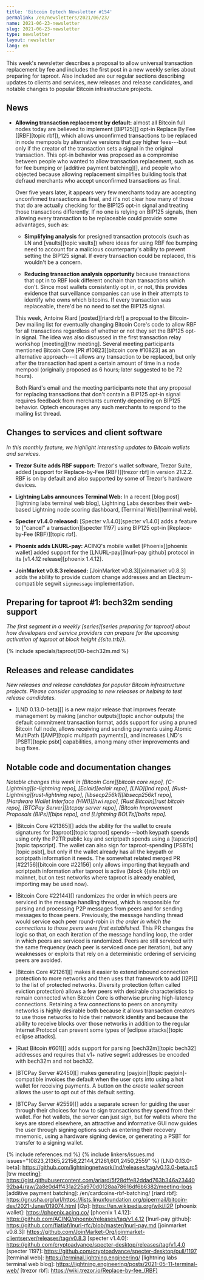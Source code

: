 ```yaml
---
title: 'Bitcoin Optech Newsletter #154'
permalink: /en/newsletters/2021/06/23/
name: 2021-06-23-newsletter
slug: 2021-06-23-newsletter
type: newsletter
layout: newsletter
lang: en
---
```

This week's newsletter describes a proposal to allow universal
transaction replacement by fee and includes the first post in a new
weekly series about preparing for taproot.  Also included are our
regular sections describing updates to clients and services, new releases
and release candidates, and notable changes to popular Bitcoin
infrastructure projects.

## News

- **Allowing transaction replacement by default:** almost all Bitcoin
  full nodes today are believed to implement [BIP125][] opt-in Replace
  By Fee ([RBF][topic rbf]), which allows unconfirmed transactions to be
  replaced in node mempools by alternative versions that pay higher
  fees---but only if the creator of the transaction sets a signal in the
  original transaction.  This opt-in behavior was proposed as a
  compromise between people who wanted to allow transaction replacement,
  such as for fee bumping or [additive payment batching][], and people
  who objected because allowing replacement simplifies building tools
  that defraud merchants who accept unconfirmed transactions as final.

  Over five years later, it appears very few merchants today are
  accepting unconfirmed transactions as final, and it's not clear how
  many of those that do are actually checking for the BIP125 opt-in
  signal and treating those transactions differently.  If no one is
  relying on BIP125 signals, then allowing every transaction to be
  replaceable could provide some advantages, such as:

  - **Simplifying analysis** for presigned transaction protocols (such
    as LN and [vaults][topic vaults]) where ideas for using RBF fee
    bumping need to account for a malicious counterparty's ability to
    prevent setting the BIP125 signal.  If every transaction could be
    replaced, this wouldn't be a concern.

  - **Reducing transaction analysis opportunity** because transactions
    that opt in to RBF look different onchain than transactions which
    don't.  Since most wallets consistently opt in, or not, this
    provides evidence that surveillance companies can use in their
    attempts to identify who owns which bitcoins.  If every
    transaction was replaceable, there'd be no need to set the BIP125
    signal.

  This week, Antoine Riard [posted][riard rbf] a proposal to the Bitcoin-Dev
  mailing list for eventually changing Bitcoin Core's code to allow
  RBF for all transactions regardless of whether or not they set the
  BIP125 opt-in signal.  The idea was also discussed in the first
  transaction relay workshop [meeting][trw meeting].  Several meeting
  participants mentioned Bitcoin Core [PR #10823][bitcoin core #10823]
  as an alternative approach---it allows any transaction to be
  replaced, but only after the transaction had spent a certain amount
  of time in a node mempool (originally proposed as 6 hours; later
  suggested to be 72 hours).

  Both Riard's email and the meeting participants note that any proposal
  for replacing transactions that don't contain a BIP125 opt-in signal
  requires feedback from merchants currently depending on
  BIP125 behavior.  Optech encourages any such merchants to
  respond to the mailing list thread.

## Changes to services and client software

*In this monthly feature, we highlight interesting updates to Bitcoin
wallets and services.*

- **Trezor Suite adds RBF support:**
  Trezor's wallet software, Trezor Suite, added [support for Replace-by-Fee
  (RBF)][trezor rbf] in version 21.2.2. RBF is on by default and also supported
  by some of Trezor's hardware devices.

- **Lightning Labs announces Terminal Web:**
  In a recent [blog post][lightning labs terminal web blog], Lightning Labs
  describes their web-based Lightning node scoring dashboard, [Terminal
  Web][terminal web].

- **Specter v1.4.0 released:**
  [Specter v.1.4.0][specter v1.4.0] adds a feature to ["cancel" a
  transaction][specter 1197] using BIP125 opt-in [Replace-by-Fee (RBF)][topic
  rbf].

- **Phoenix adds LNURL-pay:**
  ACINQ's mobile wallet [Phoenix][phoenix wallet] added support for the
  [LNURL-pay][lnurl-pay github] protocol in its [v1.4.12 release][phoenix
  1.4.12].

- **JoinMarket v0.8.3 released:**
  [JoinMarket v0.8.3][joinmarket v0.8.3] adds the ability to provide custom
  change addresses and an Electrum-compatible segwit `signmessage`
  implementation.

## Preparing for taproot #1: bech32m sending support

*The first segment in a weekly [series][series preparing for taproot] about how developers and service providers
can prepare for the upcoming activation of taproot at block height
{{site.trb}}.*

{% include specials/taproot/00-bech32m.md %}

## Releases and release candidates

*New releases and release candidates for popular Bitcoin infrastructure
projects.  Please consider upgrading to new releases or helping to test
release candidates.*

- [LND 0.13.0-beta][] is a new major release that improves feerate
  management by making [anchor outputs][topic anchor outputs] the
  default commitment transaction format, adds support for using a pruned
  Bitcoin full node, allows receiving and sending payments using Atomic
  MultiPath ([AMP][topic multipath payments]), and increases LND's
  [PSBT][topic psbt] capabilities, among many other improvements and bug
  fixes.

## Notable code and documentation changes

*Notable changes this week in [Bitcoin Core][bitcoin core repo],
[C-Lightning][c-lightning repo], [Eclair][eclair repo], [LND][lnd repo],
[Rust-Lightning][rust-lightning repo], [libsecp256k1][libsecp256k1
repo], [Hardware Wallet Interface (HWI)][hwi repo],
[Rust Bitcoin][rust bitcoin repo], [BTCPay Server][btcpay server repo],
[Bitcoin Improvement Proposals (BIPs)][bips repo], and [Lightning
BOLTs][bolts repo].*

- [Bitcoin Core #21365][] adds the ability for the wallet to create
  signatures for [taproot][topic taproot] spends---both keypath spends
  using only the P2TR public key and scriptpath spends using a
  [tapscript][topic tapscript].  The wallet can also sign for
  taproot-spending [PSBTs][topic psbt], but only if the wallet already
  has all the keypath or scriptpath information it needs.  The somewhat
  related merged PR [#22156][bitcoin core #22156] only allows importing
  that keypath and scriptpath information after taproot is active (block
  {{site.trb}} on mainnet, but on test networks where taproot is already
  enabled, importing may be used now).

- [Bitcoin Core #22144][] randomizes the order in which peers are serviced
  in the message handling thread, which is
  responsible for parsing and processing P2P messages from peers and for
  sending messages to those peers. Previously, the message handling thread
  would service each peer round-robin _in the order in which the
  connections to those peers were first established_. This PR changes the
  logic so that, on each iteration of the message handling loop, the order in
  which peers are serviced is randomized. Peers are still serviced with the same
  frequency (each peer is serviced once per iteration), but any weaknesses or
  exploits that rely on a deterministic ordering of servicing peers are
  avoided.

- [Bitcoin Core #21261][] makes it easier to extend inbound connection
  protection to more networks and then uses that framework to
  add [I2P][] to the list of protected networks.  Diversity
  protection (often called eviction protection) allows a few peers with
  desirable characteristics to remain connected when Bitcoin Core is
  otherwise pruning high-latency connections.  Retaining a few
  connections to peers on anonymity networks is highly desirable both
  because it allows transaction creators to use those networks to hide
  their network identity and because the ability to receive blocks over
  those networks in addition to the regular Internet Protocol can
  prevent some types of [eclipse attacks][topic eclipse attacks].

- [Rust Bitcoin #601][] adds support for parsing [bech32m][topic bech32]
  addresses and requires that v1+ native segwit addresses be encoded with
  bech32m and not bech32.

- [BTCPay Server #2450][] makes generating [payjoin][topic
  payjoin]-compatible invoices the default when the user opts into using
  a hot wallet for receiving payments.  A button on the *create wallet*
  screen allows the user to opt out of this default setting.

- [BTCPay Server #2559][] adds a separate screen for guiding the user
  through their choices for how to sign transactions they spend from their
  wallet.  For hot wallets, the server can just sign, but for wallets
  where the keys are stored elsewhere, an attractive and informative GUI
  now guides the user through signing options such as entering their
  recovery mnemonic, using a hardware signing device, or generating a
  PSBT for transfer to a signing wallet.

{% include references.md %}
{% include linkers/issues.md issues="10823,21365,22156,22144,21261,601,2450,2559" %}
[LND 0.13.0-beta]: https://github.com/lightningnetwork/lnd/releases/tag/v0.13.0-beta.rc5
[trw meeting]: https://gist.githubusercontent.com/ariard/5f28dffe82ddad763b346a2344092ba4/raw/2a8e0d4ff431a225a970d0128aa78616df6b6382/meeting-logs
[additive payment batching]: /en/cardcoins-rbf-batching/
[riard rbf]: https://gnusha.org/url/https://lists.linuxfoundation.org/pipermail/bitcoin-dev/2021-June/019074.html
[i2p]: https://en.wikipedia.org/wiki/I2P
[phoenix wallet]: https://phoenix.acinq.co/
[phoenix 1.4.12]: https://github.com/ACINQ/phoenix/releases/tag/v1.4.12
[lnurl-pay github]: https://github.com/fiatjaf/lnurl-rfc/blob/master/lnurl-pay.md
[joinmarket v0.8.3]: https://github.com/JoinMarket-Org/joinmarket-clientserver/releases/tag/v0.8.3
[specter v1.4.0]: https://github.com/cryptoadvance/specter-desktop/releases/tag/v1.4.0
[specter 1197]: https://github.com/cryptoadvance/specter-desktop/pull/1197
[terminal web]: https://terminal.lightning.engineering/
[lightning labs terminal web blog]: https://lightning.engineering/posts/2021-05-11-terminal-web/
[trezor rbf]: https://wiki.trezor.io/Replace-by-fee_(RBF)
